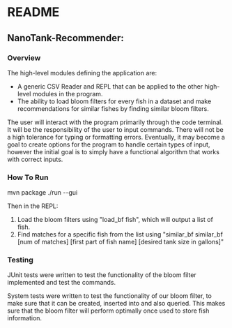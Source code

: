 # README

## NanoTank-Recommender:

### Overview

The high-level modules defining the application are:

- A generic CSV Reader and REPL that can be applied to the other high-level modules in the program.
- The ability to load bloom filters for every fish in a dataset and make recommendations for
 similar fishes by finding similar bloom filters.

The user will interact with the program primarily through the code terminal. It will be the responsibility of the user to input commands.
There will not be a high tolerance for typing or formatting errors. Eventually, it may become a goal to create options for the program to handle certain types
of input, however the initial goal is to simply have a functional algorithm that works with correct inputs.

### How To Run

mvn package
./run --gui

Then in the REPL:
1. Load the bloom filters using "load_bf fish", which will output a list of fish.
2. Find matches for a specific fish from the list using
 "similar_bf similar_bf [num of matches] [first part of fish name] [desired tank size in gallons]"

### Testing
JUnit tests were written to test the functionality of the bloom filter implemented
and test the commands.

System tests were written to test the functionality of our bloom filter, to make sure that it can be created, inserted into and also queried.
This makes sure that the bloom filter will perform optimally once used to store fish information.
